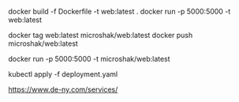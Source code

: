 docker build -f Dockerfile -t web:latest .
docker run -p 5000:5000 -t web:latest 

docker tag web:latest microshak/web:latest
docker push microshak/web:latest

docker run -p 5000:5000 -t microshak/web:latest 




kubectl apply -f deployment.yaml



https://www.de-ny.com/services/